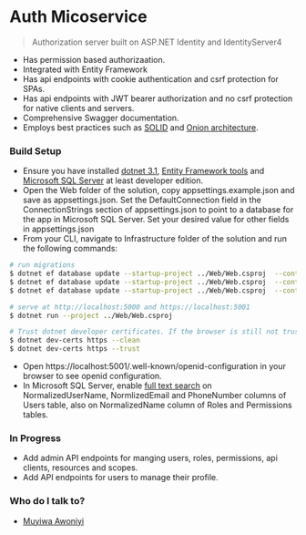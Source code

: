 # Auth Micoservice

> Authorization server built on ASP.NET Identity and IdentityServer4
* Has permission based authorizaation.
* Integrated with Entity Framework
* Has api endpoints with cookie authentication and csrf protection for SPAs.
* Has api endpoints with JWT bearer authorization and no csrf protection for native clients and servers.
* Comprehensive Swagger documentation.
* Employs best practices such as [SOLID](https://en.wikipedia.org/wiki/SOLID) and [Onion architecture](https://jeffreypalermo.com/2008/07/the-onion-architecture-part-1/).


### Build Setup ###

* Ensure you have installed [dotnet 3.1](https://dotnet.microsoft.com/download/dotnet-core/3.1), [Entity Framework tools](https://docs.microsoft.com/en-us/ef/core/miscellaneous/cli/dotnet) and [Microsoft SQL Server](https://docs.microsoft.com/en-us/sql/database-engine/install-windows/install-sql-server) at least developer edition.
* Open the Web folder of the solution, copy appsettings.example.json and save as appsettings.json. Set the DefaultConnection field in the ConnectionStrings section of appsettings.json to point to a database for the app in Microsoft SQL Server. Set your desired value for other fields in appsettings.json
* From your CLI, navigate to Infrastructure folder of the solution and run the following commands:

```bash
# run migrations
$ dotnet ef database update --startup-project ../Web/Web.csproj  --context  DbContext
$ dotnet ef database update --startup-project ../Web/Web.csproj  --context  PersistedGrantDbContext
$ dotnet ef database update --startup-project ../Web/Web.csproj  --context  ConfigurationDbContext

# serve at http://localhost:5000 and https://localhost:5001
$ dotnet run --project ../Web/Web.csproj

# Trust dotnet developer certificates. If the browser is still not trusting the certificate, read more [here](https://docs.microsoft.com/en-us/aspnet/core/security/enforcing-ssl?view=aspnetcore-5.0&tabs=visual-studio#trust-the-aspnet-core-https-development-certificate-on-windows-and-macos)
$ dotnet dev-certs https --clean
$ dotnet dev-certs https --trust
```

* Open https://localhost:5001/.well-known/openid-configuration in your browser to see openid configuration.
* In Microsoft SQL Server, enable [full text search](https://docs.microsoft.com/en-us/sql/relational-databases/search/get-started-with-full-text-search)
 on NormalizedUserName, NormlizedEmail and PhoneNumber columns of Users table, also on NormalizedName column of Roles and Permissions tables.


### In Progress ###
* Add admin API endpoints for manging users, roles, permissions, api clients, resources and scopes.
* Add API endpoints for users to manage their profile.


### Who do I talk to? ###

*  [Muyiwa Awoniyi](mailto:muyiwaawoniyi@yahoo.com)